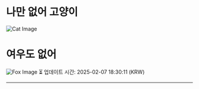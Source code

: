
# 나만 없어 고양이

![Cat Image](https://cdn2.thecatapi.com/images/9v3.jpg)

# 여우도 없어
![Fox Image](https://randomfox.ca/images/70.jpg)
⏳ 업데이트 시간: 2025-02-07 18:30:11 (KRW)

---
